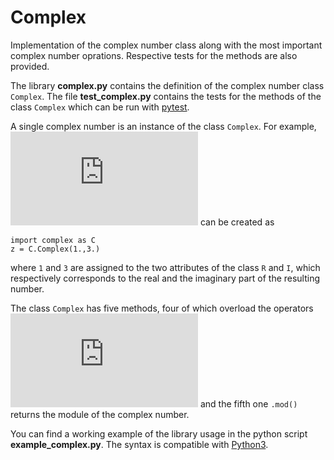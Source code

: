 # Complex
Implementation of the complex number class along with the most important complex number oprations. Respective tests for the methods are also provided.

The library **complex.py** contains the definition of the complex number class `Complex`. The file **test_complex.py** contains the tests for the methods of the class `Complex` which can be run with [pytest](https://docs.pytest.org/en/stable/).

A single complex number is an instance of the class `Complex`. For example, ![equation](https://latex.codecogs.com/gif.latex?z%20%3D%201%20&plus;%20%5Cmathrm%7Bi%7D3) can be created as 

```
import complex as C
z = C.Complex(1.,3.)
```

where `1` and `3` are assigned to the two attributes of the class `R` and `I`, which respectively corresponds to the real and the imaginary part of the resulting number.

The class `Complex` has five methods, four of which overload the operators ![equation](https://latex.codecogs.com/gif.latex?&plus;%2C-%2C*%2C/) and the fifth one `.mod()` returns the module of the complex number.

You can find a working example of the library usage in the python script **example_complex.py**. The syntax is compatible with [Python3](https://www.python.org/downloads/).
